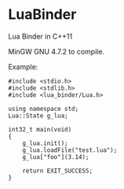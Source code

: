 # LuaBinder
Lua Binder in C++11

MinGW GNU 4.7.2 to compile.

Example:
```
#include <stdio.h>
#include <stdlib.h>
#include <lua_binder/Lua.h>

using namespace std;
Lua::State g_lua;

int32_t main(void)
{
    g_lua.init();
    g_lua.loadFile("test.lua");
    g_lua["foo"](3.14);

    return EXIT_SUCCESS;
}
```
